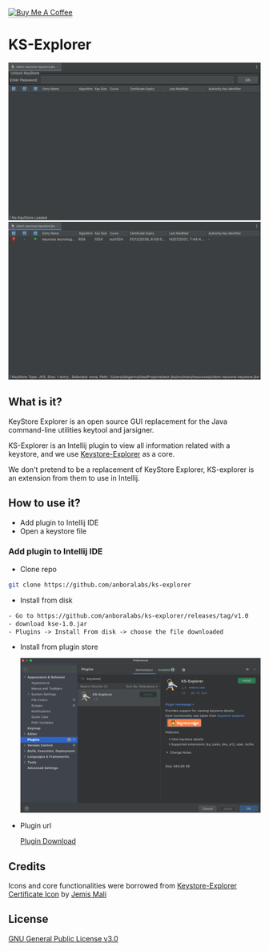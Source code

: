 <a href="https://www.buymeacoffee.com/dalgarins" target="_blank"><img src="https://www.buymeacoffee.com/assets/img/custom_images/orange_img.png" alt="Buy Me A Coffee" style="height: 41px !important;width: 174px !important;box-shadow: 0px 3px 2px 0px rgba(190, 190, 190, 0.5) !important;-webkit-box-shadow: 0px 3px 2px 0px rgba(190, 190, 190, 0.5) !important;" ></a>

# KS-Explorer

![Locked-ks](/images/key_store_explorer_1.png)
![Unlocked-ks](/images/key_store_explorer_2.png)

## What is it?

KeyStore Explorer is an open source GUI replacement for the Java command-line utilities keytool and jarsigner.

KS-Explorer is an Intellij plugin to view all information related with a keystore, 
and we use <a href="https://keystore-explorer.org" title="keystore-explorer">Keystore-Explorer</a> as a core.

We don't pretend to be a replacement of KeyStore Explorer, KS-explorer is an extension from them to use in Intellij.

## How to use it?

- Add plugin to Intellij IDE
- Open a keystore file

### Add plugin to Intellij IDE

- Clone repo

```sh
git clone https://github.com/anboralabs/ks-explorer
```

- Install from disk

```
- Go to https://github.com/anboralabs/ks-explorer/releases/tag/v1.0
- download kse-1.0.jar
- Plugins -> Install From disk -> choose the file downloaded
```

- Install from plugin store

  ![Market Place](/images/marketplace.png)

- Plugin url

  [Plugin Download](https://plugins.jetbrains.com/plugin/18286-ks-explorer)

## Credits

<div>Icons and core functionalities were borrowed from <a href="https://keystore-explorer.org" title="keystore-explorer">Keystore-Explorer</a> </div>
<a href="https://iconscout.com/icons/certificate" target="_blank">Certificate Icon</a> by <a href="https://iconscout.com/contributors/jemismali" target="_blank">Jemis Mali</a>

## License

[GNU General Public License v3.0](https://github.com/anboralabs/ks-explorer/blob/master/LICENSE)